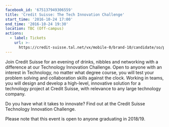 ```yaml
---
facebook_id: '675137949306559'
title: 'Credit Suisse: The Tech Innovation Challenge'
start_time: '2016-10-24 17:00'
end_time: '2016-10-24 19:30'
location: TBC (Off-campus)
actions:
  - label: Tickets
    url: >-
      https://credit-suisse.tal.net/vx/mobile-0/brand-10/candidate/so/pm/1/pl/3/opp/11886-2016-UCL-London-Technology-in-Focus-Innovation-Challenge/en-GB
---
```


Join Credit Suisse for an evening of drinks, nibbles and networking with a difference at our Technology Innovation Challenge. Open to anyone with an interest in Technology, no matter what degree course, you will test your problem solving and collaboration skills against the clock. Working in teams, you will design and develop a high-level, innovative solution for a technology project at Credit Suisse, with relevance to any large technology company.  
  
Do you have what it takes to innovate? Find out at the Credit Suisse Technology Innovation Challenge.  
  
Please note that this event is open to anyone graduating in 2018/19.